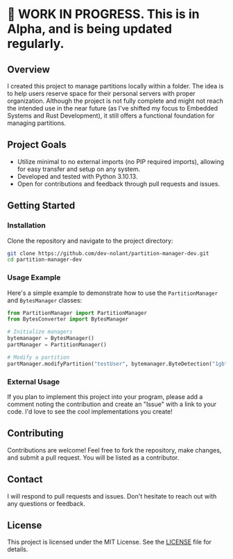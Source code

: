 
# 📂 WORK IN PROGRESS. This is in Alpha, and is being updated regularly.

## Overview
I created this project to manage partitions locally within a folder. The idea is to help users reserve space for their personal servers with proper organization. Although the project is not fully complete and might not reach the intended use in the near future (as I've shifted my focus to Embedded Systems and Rust Development), it still offers a functional foundation for managing partitions.

## Project Goals
- Utilize minimal to no external imports (no PIP required imports), allowing for easy transfer and setup on any system.
- Developed and tested with Python 3.10.13.
- Open for contributions and feedback through pull requests and issues.

## Getting Started

### Installation
Clone the repository and navigate to the project directory:
```bash
git clone https://github.com/dev-nolant/partition-manager-dev.git
cd partition-manager-dev
```

### Usage Example
Here's a simple example to demonstrate how to use the `PartitionManager` and `BytesManager` classes:

```python
from PartitionManager import PartitionManager
from BytesConverter import BytesManager

# Initialize managers
bytemanager = BytesManager()
partManager = PartitionManager()

# Modify a partition
partManager.modifyPartition("testUser", bytemanager.ByteDetection("1gb"), "SIZETO")
```

### External Usage
If you plan to implement this project into your program, please add a comment noting the contribution and create an "Issue" with a link to your code. I'd love to see the cool implementations you create!

## Contributing
Contributions are welcome! Feel free to fork the repository, make changes, and submit a pull request. You will be listed as a contributor.

## Contact
I will respond to pull requests and issues. Don't hesitate to reach out with any questions or feedback.

## License
This project is licensed under the MIT License. See the [LICENSE](LICENSE) file for details.
